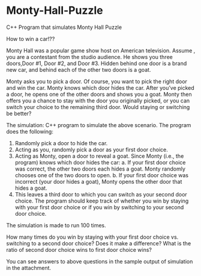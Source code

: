 # Monty-Hall-Puzzle
C++ Program that simulates Monty Hall Puzzle

How to win a car!??


Monty Hall was a popular game show host on American television. Assume , you are a contestant from the studio audience. He shows you three doors,Door #1, Door #2, and Door #3. Hidden behind one door is a brand new car, and behind
each of the other two doors is a goat.

Monty asks you to pick a door. Of course, you want to pick the right door and win the car.
Monty knows which door hides the car. After you’ve picked a door, he opens one of the
other doors and shows you a goat.
Monty then offers you a chance to stay with the door you originally picked, or you can
switch your choice to the remaining third door. Would staying or switching be better?

The simulation:
C++ program to simulate the above scenario. The program does the following:
1. Randomly pick a door to hide the car.
2. Acting as you, randomly pick a door as your first door choice.
3. Acting as Monty, open a door to reveal a goat. Since Monty (i.e., the program)
knows which door hides the car:
a. If your first door choice was correct, the other two doors each hides a
goat. Monty randomly chooses one of the two doors to open.
b. If your first door choice was incorrect (your door hides a goat), Monty
opens the other door that hides a goat.
4. This leaves a third door to which you can switch as your second door choice. The
program should keep track of whether you win by staying with your first door
choice or if you win by switching to your second door choice.

The simulation is made to run 100 times. 

How many times do you win by staying with your first door
choice vs. switching to a second door choice? Does it make a difference? What is the
ratio of second door choice wins to first door choice wins?

You can see answers to above questions in the sample output of simulation in the attachment.

